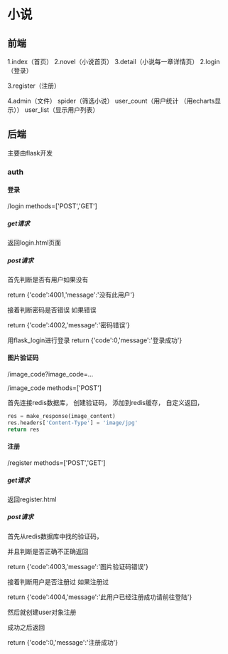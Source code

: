 # 小说
## 前端
1.index（首页）
    2.novel（小说首页）
        3.detail（小说每一章详情页）
2.login（登录）

3.register（注册）

4.admin（文件）
    spider（筛选小说）
    user_count（用户统计 （用echarts显示））
    user_list（显示用户列表）
## 后端
主要由flask开发
### auth
#### 登录
/login methods=['POST','GET']
##### get请求
返回login.html页面
##### post请求
首先判断是否有用户如果没有

return {'code':4001,'message':'没有此用户'}

接着判断密码是否错误
如果错误

return {'code':4002,'message':'密码错误'}

用flask_login进行登录
return {'code':0,'message':'登录成功'}
#### 图片验证码
/image_code?image_code=...

/image_code methods=['POST']

首先连接redis数据库，
创建验证码，
添加到redis缓存，
自定义返回，
~~~~ python
res = make_response(image_content)
res.headers['Content-Type'] = 'image/jpg'
return res
~~~~

#### 注册
/register methods=['POST','GET']
##### get请求
返回register.html
##### post请求
首先从redis数据库中找的验证码，

并且判断是否正确不正确返回

return {'code':4003,'message':'图片验证码错误'}

接着判断用户是否注册过
如果注册过

return {'code':4004,'message':'此用户已经注册成功请前往登陆'}

然后就创建user对象注册

成功之后返回

return {'code':0,'message':'注册成功'}

